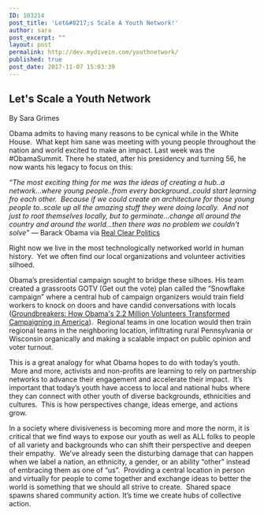 ```yaml
---
ID: 103214
post_title: 'Let&#8217;s Scale A Youth Network!'
author: sara
post_excerpt: ""
layout: post
permalink: http://dev.mydivein.com/youthnetwork/
published: true
post_date: 2017-11-07 15:03:39
---
```

<h2>Let's Scale a Youth Network</h2>
By Sara Grimes

<span style="font-weight: 400">Obama admits to having many reasons to be cynical while in the White House.  What kept him sane was meeting with young people throughout the nation and world excited to make an impact. Last week was the #ObamaSummit. There he stated, after his presidency and turning 56, he now wants his legacy to focus on this:</span>

<i><span style="font-weight: 400">“The most exciting thing for me was the ideas of creating a hub..a network…where young people..from every background..could start learning fro each other.  Because if we could create an architecture for those young people to..scale up all the amazing stuff they were doing locally.  And not just to root themselves locally, but to germinate…change all around the country and around the world…then there was no problem we couldn't solve” — </span></i><span style="font-weight: 400">Barack Obama via <a href="https://www.realclearpolitics.com/video/2017/10/31/former_president_obama_addresses_first_obama_foundation_summit.html">Real Clear Politics</a></span>

<span style="font-weight: 400">Right now we live in the most technologically networked world in human history.  Yet we often find our local organizations and volunteer activities silhoed. </span>

<span style="font-weight: 400">Obama’s presidential campaign sought to bridge these silhoes. His team created a grassroots GOTV (Get out the vote) plan called the “Snowflake campaign” where a central hub of campaign organizers would train field workers to knock on doors and have candid conversations with locals (<a href="https://www.amazon.com/Groundbreakers-Million-Volunteers-Transformed-Campaigning/dp/0199394601/ref=sr_1_1?ie=UTF8&amp;qid=1510091160&amp;sr=8-1&amp;keywords=groundbreakers+obama">Groundbreakers: How Obama's 2.2 Million Volunteers Transformed Campaigning in America</a>).  Regional teams in one location would then train regional teams in the neighboring location, infiltrating rural Pennsylvania or Wisconsin organically and making a scalable impact on public opinion and voter turnout. </span>

<span style="font-weight: 400">This is a great analogy for what Obama hopes to do with today’s youth.  More and more, activists and non-profits are learning to rely on partnership networks to advance their engagement and accelerate their impact.  It’s important that today’s youth have access to local and national hubs where they can connect with other youth of diverse backgrounds, ethnicities and cultures.  This is how perspectives change, ideas emerge, and actions grow. </span>

<span style="font-weight: 400">In a society where divisiveness is becoming more and more the norm, it is critical that we find ways to expose our youth as well as ALL folks to people of all variety and backgrounds who can shift their perspective and deepen their empathy.  We’ve already seen the disturbing damage that can happen when we label a nation, an ethnicity, a gender, or an ability “other” instead of embracing them as one of “us”.  Providing a central location in person and virtually for people to come together and exchange ideas to better the world is something that we should all strive to create.  Shared space spawns shared community action. It’s time we create hubs of collective action. </span>

&nbsp;
